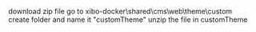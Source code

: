 download zip file
go to xibo-docker\shared\cms\web\theme\custom\
create folder and name it "customTheme"
unzip the file in customTheme
